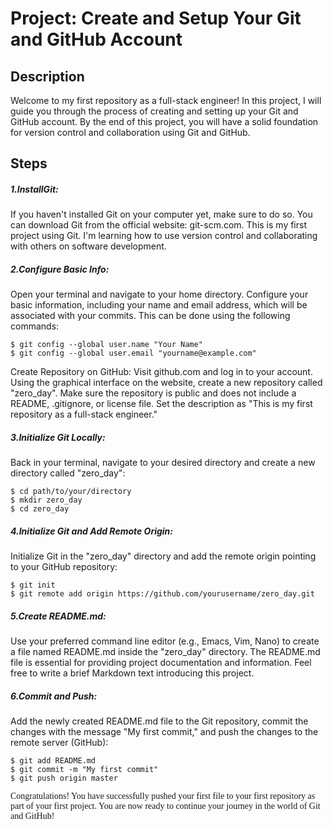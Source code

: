 # Project: Create and Setup Your Git and GitHub Account

<h2>Description</h2>

Welcome to my first repository as a full-stack engineer! In this project, I will guide you through the process of creating and setting up your Git and GitHub account. By the end of this project, you will have a solid foundation for version control and collaboration using Git and GitHub.

<h2>Steps</h2>

<h5>1.InstallGit:</h5> If you haven't installed Git on your computer yet, make sure to do so. You can download Git from the official website: git-scm.com.
This is my first project using Git. I'm learning how to use version control and collaborating with others on software development.

<h5>2.Configure Basic Info:</h5> Open your terminal and navigate to your home directory. Configure your basic information, including your name and email address, which will be associated with your commits. This can be done using the following commands:

~~~
$ git config --global user.name "Your Name"
$ git config --global user.email "yourname@example.com"
~~~

Create Repository on GitHub: Visit github.com and log in to your account. Using the graphical interface on the website, create a new repository called "zero_day". Make sure the repository is public and does not include a README, .gitignore, or license file. Set the description as "This is my first repository as a full-stack engineer."

<h5>3.Initialize Git Locally:</h5> Back in your terminal, navigate to your desired directory and create a new directory called "zero_day":

~~~
$ cd path/to/your/directory
$ mkdir zero_day
$ cd zero_day
~~~

<h5>4.Initialize Git and Add Remote Origin:</h5> Initialize Git in the "zero_day" directory and add the remote origin pointing to your GitHub repository:

~~~
$ git init
$ git remote add origin https://github.com/yourusername/zero_day.git
~~~

<h5>5.Create README.md:</h5> Use your preferred command line editor (e.g., Emacs, Vim, Nano) to create a file named README.md inside the "zero_day" directory. The README.md file is essential for providing project documentation and information. Feel free to write a brief Markdown text introducing this project.

<h5>6.Commit and Push:</h5> Add the newly created README.md file to the Git repository, commit the changes with the message "My first commit," and push the changes to the remote server (GitHub):

~~~
$ git add README.md
$ git commit -m "My first commit"
$ git push origin master
~~~

<p style='font-family: Futura'>Congratulations! You have successfully pushed your first file to your first repository as part of your first project. You are now ready to continue your journey in the world of Git and GitHub!</p>
